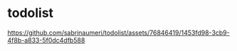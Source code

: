 # todolist

https://github.com/sabrinaumeri/todolist/assets/76846419/1453fd98-3cb9-4f8b-a833-5f0dc4dfb588

